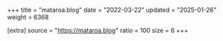 +++
title = "mataroa.blog"
date = "2022-03-22"
updated = "2025-01-26"
weight = 6368

[extra]
source = "https://mataroa.blog"
ratio = 100
size = 6
+++
